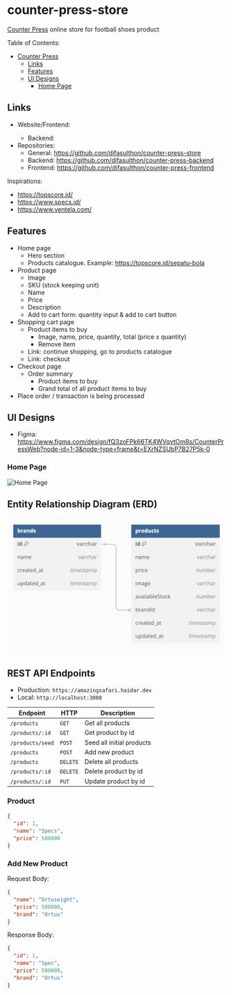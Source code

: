 # counter-press-store

[Counter Press](https://amazingsafari.haidar.dev) online store for football shoes product

Table of Contents:

- [Counter Press](#counter-press)
  - [Links](#links)
  - [Features](#features)
  - [UI Designs](#ui-designs)
    - [Home Page](#home-page)

## Links

- Website/Frontend: <To Be Confirmed>
  - Backend: <To Be Confirmed>
- Repositories:
  - General: <https://github.com/difasulthon/counter-press-store>
  - Backend: <https://github.com/difasulthon/counter-press-backend>
  - Frontend: <https://github.com/difasulthon/counter-press-frontend>

Inspirations:

- <https://topscore.id/>
- <https://www.specs.id/>
- <https://www.ventela.com/>

## Features

- Home page
  - Hero section
  - Products catalogue. Example: <https://topscore.id/sepatu-bola>
- Product page
  - Image
  - SKU (stock keeping unit)
  - Name
  - Price
  - Description
  - Add to cart form: quantity input & add to cart button
- Shopping cart page
  - Product items to buy
    - Image, name, price, quantity, total (price x quantity)
    - Remove item
  - Link: continue shopping, go to products catalogue
  - Link: checkout
- Checkout page
  - Order summary
    - Product items to buy
    - Grand total of all product items to buy
- Place order / transaction is being processed

## UI Designs

- Figma: <https://www.figma.com/design/fQ3zoFPk66TK4WVqvtOm8s/CounterPressWeb?node-id=1-3&node-type=frame&t=EXrNZSUbP7B27P5k-0>

### Home Page

<img alt="Home Page" src="./designs/home (inspiration).png" width="400" />

## Entity Relationship Diagram (ERD)

![ERD](./diagrams/erd.png)

## REST API Endpoints

- Production: `https://amazingsafari.haidar.dev`
- Local: `http://localhost:3000`

| Endpoint         | HTTP     | Description               |
| ---------------- | -------- | ------------------------- |
| `/products`      | `GET`    | Get all products          |
| `/products/:id`  | `GET`    | Get product by id         |
| `/products/seed` | `POST`   | Seed all initial products |
| `/products`      | `POST`   | Add new product           |
| `/products`      | `DELETE` | Delete all products       |
| `/products/:id`  | `DELETE` | Delete product by id      |
| `/products/:id`  | `PUT`    | Update product by id      |

### Product

```json
{
  "id": 1,
  "name": "Specs",
  "price": 500000
}
```

### Add New Product

Request Body:

```json
{
  "name": "Ortuseight",
  "price": 500000,
  "brand": "Ortus"
}
```

Response Body:

```json
{
  "id": 1,
  "name": "Spec",
  "price": 500000,
  "brand": "Ortus"
}
```

